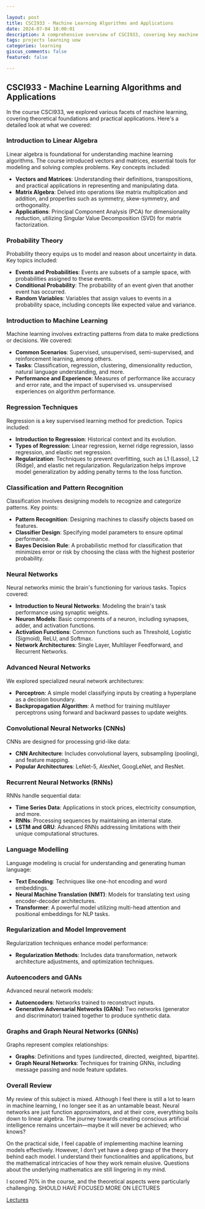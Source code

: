 ```yaml
---

layout: post  
title: CSCI933 - Machine Learning Algorithms and Applications  
date: 2024-07-04 18:00:01  
description: A comprehensive overview of CSCI933, covering key machine learning algorithms and their applications.  
tags: projects learning uow  
categories: learning  
giscus_comments: false  
featured: false  

---
```


## CSCI933 - Machine Learning Algorithms and Applications

In the course CSCI933, we explored various facets of machine learning, covering theoretical foundations and practical applications. Here's a detailed look at what we covered:

### Introduction to Linear Algebra

Linear algebra is foundational for understanding machine learning algorithms. The course introduced vectors and matrices, essential tools for modeling and solving complex problems. Key concepts included:
- **Vectors and Matrices**: Understanding their definitions, transpositions, and practical applications in representing and manipulating data.
- **Matrix Algebra**: Delved into operations like matrix multiplication and addition, and properties such as symmetry, skew-symmetry, and orthogonality.
- **Applications**: Principal Component Analysis (PCA) for dimensionality reduction, utilizing Singular Value Decomposition (SVD) for matrix factorization.

### Probability Theory

Probability theory equips us to model and reason about uncertainty in data. Key topics included:
- **Events and Probabilities**: Events are subsets of a sample space, with probabilities assigned to these events.
- **Conditional Probability**: The probability of an event given that another event has occurred.
- **Random Variables**: Variables that assign values to events in a probability space, including concepts like expected value and variance.

### Introduction to Machine Learning

Machine learning involves extracting patterns from data to make predictions or decisions. We covered:
- **Common Scenarios**: Supervised, unsupervised, semi-supervised, and reinforcement learning, among others.
- **Tasks**: Classification, regression, clustering, dimensionality reduction, natural language understanding, and more.
- **Performance and Experience**: Measures of performance like accuracy and error rate, and the impact of supervised vs. unsupervised experiences on algorithm performance.

### Regression Techniques

Regression is a key supervised learning method for prediction. Topics included:
- **Introduction to Regression**: Historical context and its evolution.
- **Types of Regression**: Linear regression, kernel ridge regression, lasso regression, and elastic net regression.
- **Regularization**: Techniques to prevent overfitting, such as L1 (Lasso), L2 (Ridge), and elastic net regularization. Regularization helps improve model generalization by adding penalty terms to the loss function.

### Classification and Pattern Recognition

Classification involves designing models to recognize and categorize patterns. Key points:
- **Pattern Recognition**: Designing machines to classify objects based on features.
- **Classifier Design**: Specifying model parameters to ensure optimal performance.
- **Bayes Decision Rule**: A probabilistic method for classification that minimizes error or risk by choosing the class with the highest posterior probability.

### Neural Networks

Neural networks mimic the brain's functioning for various tasks. Topics covered:
- **Introduction to Neural Networks**: Modeling the brain's task performance using synaptic weights.
- **Neuron Models**: Basic components of a neuron, including synapses, adder, and activation functions.
- **Activation Functions**: Common functions such as Threshold, Logistic (Sigmoid), ReLU, and Softmax.
- **Network Architectures**: Single Layer, Multilayer Feedforward, and Recurrent Networks.

### Advanced Neural Networks

We explored specialized neural network architectures:
- **Perceptron**: A simple model classifying inputs by creating a hyperplane as a decision boundary.
- **Backpropagation Algorithm**: A method for training multilayer perceptrons using forward and backward passes to update weights.

### Convolutional Neural Networks (CNNs)

CNNs are designed for processing grid-like data:
- **CNN Architecture**: Includes convolutional layers, subsampling (pooling), and feature mapping.
- **Popular Architectures**: LeNet-5, AlexNet, GoogLeNet, and ResNet.

### Recurrent Neural Networks (RNNs)

RNNs handle sequential data:
- **Time Series Data**: Applications in stock prices, electricity consumption, and more.
- **RNNs**: Processing sequences by maintaining an internal state.
- **LSTM and GRU**: Advanced RNNs addressing limitations with their unique computational structures.

### Language Modelling

Language modeling is crucial for understanding and generating human language:
- **Text Encoding**: Techniques like one-hot encoding and word embeddings.
- **Neural Machine Translation (NMT)**: Models for translating text using encoder-decoder architectures.
- **Transformer**: A powerful model utilizing multi-head attention and positional embeddings for NLP tasks.

### Regularization and Model Improvement

Regularization techniques enhance model performance:
- **Regularization Methods**: Includes data transformation, network architecture adjustments, and optimization techniques.

### Autoencoders and GANs

Advanced neural network models:
- **Autoencoders**: Networks trained to reconstruct inputs.
- **Generative Adversarial Networks (GANs)**: Two networks (generator and discriminator) trained together to produce synthetic data.

### Graphs and Graph Neural Networks (GNNs)

Graphs represent complex relationships:
- **Graphs**: Definitions and types (undirected, directed, weighted, bipartite).
- **Graph Neural Networks**: Techniques for training GNNs, including message passing and node feature updates.

### Overall Review

My review of this subject is mixed. Although I feel there is still a lot to learn in machine learning, I no longer see it as an untamable beast. Neural networks are just function approximators, and at their core, everything boils down to linear algebra. The journey towards creating conscious artificial intelligence remains uncertain—maybe it will never be achieved; who knows?

On the practical side, I feel capable of implementing machine learning models effectively. However, I don’t yet have a deep grasp of the theory behind each model. I understand their functionalities and applications, but the mathematical intricacies of how they work remain elusive. Questions about the underlying mathematics are still lingering in my mind.

I scored 70% in the course, and the theoretical aspects were particularly challenging. SHOULD HAVE FOCUSED MORE ON LECTURES

[Lectures](/assets/pdf/ml.zip)

